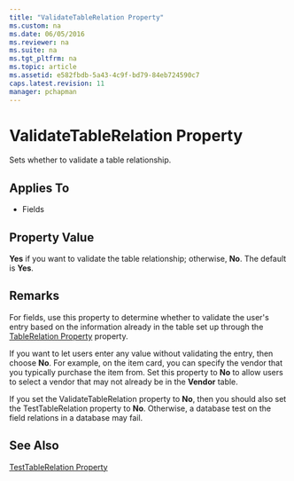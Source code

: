 ```yaml
---
title: "ValidateTableRelation Property"
ms.custom: na
ms.date: 06/05/2016
ms.reviewer: na
ms.suite: na
ms.tgt_pltfrm: na
ms.topic: article
ms.assetid: e582fbdb-5a43-4c9f-bd79-84eb724590c7
caps.latest.revision: 11
manager: pchapman
---
```

# ValidateTableRelation Property
Sets whether to validate a table relationship.  
  
## Applies To  
  
-   Fields  
  
## Property Value  
 **Yes** if you want to validate the table relationship; otherwise, **No**. The default is **Yes**.  
  
## Remarks  
 For fields, use this property to determine whether to validate the user's entry based on the information already in the table set up through the [TableRelation Property](TableRelation-Property.md) property.  
  
 If you want to let users enter any value without validating the entry, then choose **No**. For example, on the item card, you can specify the vendor that you typically purchase the item from. Set this property to **No** to allow users to select a vendor that may not already be in the **Vendor** table.  
  
 If you set the ValidateTableRelation property to **No**, then you should also set the TestTableRelation property to **No**. Otherwise, a database test on the field relations in a database may fail.  
  
## See Also  
 [TestTableRelation Property](TestTableRelation-Property.md)